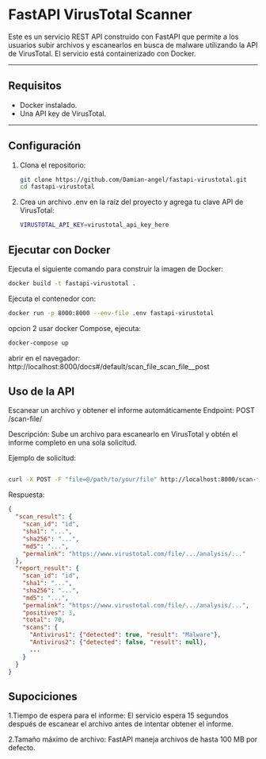 # FastAPI VirusTotal Scanner

Este es un servicio REST API construido con FastAPI que permite a los usuarios subir archivos y escanearlos en busca de malware utilizando la API de VirusTotal. El servicio está containerizado con Docker.

---

## Requisitos

- Docker instalado.
- Una API key de VirusTotal.

---

## Configuración

1. Clona el repositorio:
   ```bash
   git clone https://github.com/Damian-angel/fastapi-virustotal.git
   cd fastapi-virustotal
    ```

2. Crea un archivo .env en la raíz del proyecto y agrega tu clave API de VirusTotal:
    ```bash
    VIRUSTOTAL_API_KEY=virustotal_api_key_here
    ```
## Ejecutar con Docker

Ejecuta el siguiente comando para construir la imagen de Docker:
```bash
docker build -t fastapi-virustotal .
```

Ejecuta el contenedor con:
```bash
docker run -p 8000:8000 --env-file .env fastapi-virustotal
```
opcion 2 usar docker Compose, ejecuta:
```bash
docker-compose up
```

abrir en el navegador: 
http://localhost:8000/docs#/default/scan_file_scan_file__post

## Uso de la API

Escanear un archivo y obtener el informe automáticamente
Endpoint: POST /scan-file/

Descripción: Sube un archivo para escanearlo en VirusTotal y obtén el informe completo en una sola solicitud.

Ejemplo de solicitud:

```bash

curl -X POST -F "file=@/path/to/your/file" http://localhost:8000/scan-file/
```
Respuesta:

```json
{
  "scan_result": {
    "scan_id": "id",
    "sha1": "...",
    "sha256": "...",
    "md5": "...",
    "permalink": "https://www.virustotal.com/file/.../analysis/..."
  },
  "report_result": {
    "scan_id": "id",
    "sha1": "...",
    "sha256": "...",
    "md5": "...",
    "permalink": "https://www.virustotal.com/file/.../analysis/...",
    "positives": 3,
    "total": 70,
    "scans": {
      "Antivirus1": {"detected": true, "result": "Malware"},
      "Antivirus2": {"detected": false, "result": null},
      ...
    }
  }
}
```
## Supociciones 

1.Tiempo de espera para el informe:
El servicio espera 15 segundos después de escanear el archivo antes de intentar obtener el informe. 

2.Tamaño máximo de archivo:
FastAPI maneja archivos de hasta 100 MB por defecto.